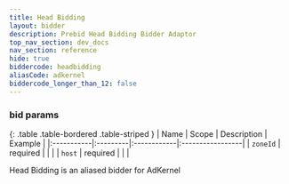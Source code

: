 ```yaml
---
title: Head Bidding
layout: bidder
description: Prebid Head Bidding Bidder Adaptor
top_nav_section: dev_docs
nav_section: reference
hide: true
biddercode: headbidding
aliasCode: adkernel
biddercode_longer_than_12: false
---
```


### bid params

{: .table .table-bordered .table-striped }
| Name | Scope | Description | Example |
|:-----------|:---------|:------------|:-----------------|
| `zoneId` | required | | |
| `host` | required | | |

Head Bidding is an aliased bidder for AdKernel
